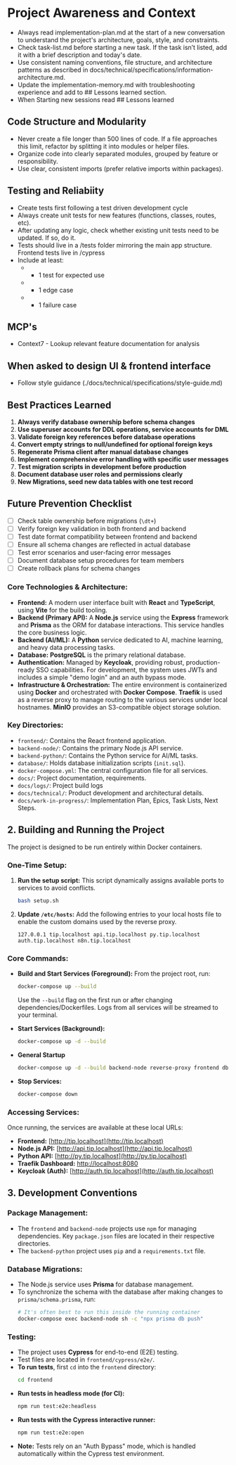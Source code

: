 # Project Awareness and Context

- Always read implementation-plan.md at the start of a new conversation to understand the project's architecture, goals, style, and constraints.
- Check task-list.md before starting a new task. If the task isn’t listed, add it with a brief description and today's date.
- Use consistent naming conventions, file structure, and architecture patterns as described in docs/technical/specifications/information-architecture.md.
- Update the implementation-memory.md with troubleshooting experience and add to ## Lessons learned section. 
- When Starting new sessions read ## Lessons learned

## Code Structure and Modularity
- Never create a file longer than 500 lines of code. If a file approaches this limit, refactor by splitting it into modules or helper files.
- Organize code into clearly separated modules, grouped by feature or responsibility.
- Use clear, consistent imports (prefer relative imports within packages).

## Testing and Reliabiity
- Create tests first following a test driven development cycle
- Always create unit tests for new features (functions, classes, routes, etc).
- After updating any logic, check whether existing unit tests need to be updated. If so, do it.
- Tests should live in a /tests folder mirroring the main app structure. Frontend tests live in /cypress
- Include at least:
  - - 1 test for expected use
  - - 1 edge case
  - - 1 failure case
  
## MCP's
- Context7 - Lookup relevant feature documentation for analysis


## When asked to design UI & frontend interface
- Follow style guidance (./docs/technical/specifications/style-guide.md)


## Best Practices Learned

1. **Always verify database ownership before schema changes**
2. **Use superuser accounts for DDL operations, service accounts for DML**
3. **Validate foreign key references before database operations**
4. **Convert empty strings to null/undefined for optional foreign keys**
5. **Regenerate Prisma client after manual database changes**
6. **Implement comprehensive error handling with specific user messages**
7. **Test migration scripts in development before production**
8. **Document database user roles and permissions clearly**
9. **New Migrations, seed new data tables with one test record**

## Future Prevention Checklist

- [ ] Check table ownership before migrations (`\dt+`)
- [ ] Verify foreign key validation in both frontend and backend
- [ ] Test date format compatibility between frontend and backend
- [ ] Ensure all schema changes are reflected in actual database
- [ ] Test error scenarios and user-facing error messages
- [ ] Document database setup procedures for team members
- [ ] Create rollback plans for schema changes

### Core Technologies & Architecture:

*   **Frontend:** A modern user interface built with **React** and **TypeScript**, using **Vite** for the build tooling.
*   **Backend (Primary API):** A **Node.js** service using the **Express** framework and **Prisma** as the ORM for database interactions. This service handles the core business logic.
*   **Backend (AI/ML):** A **Python** service dedicated to AI, machine learning, and heavy data processing tasks.
*   **Database:** **PostgreSQL** is the primary relational database.
*   **Authentication:** Managed by **Keycloak**, providing robust, production-ready SSO capabilities. For development, the system uses JWTs and includes a simple "demo login" and an auth bypass mode.
*   **Infrastructure & Orchestration:** The entire environment is containerized using **Docker** and orchestrated with **Docker Compose**. **Traefik** is used as a reverse proxy to manage routing to the various services under local hostnames. **MinIO** provides an S3-compatible object storage solution.

### Key Directories:

*   `frontend/`: Contains the React frontend application.
*   `backend-node/`: Contains the primary Node.js API service.
*   `backend-python/`: Contains the Python service for AI/ML tasks.
*   `database/`: Holds database initialization scripts (`init.sql`).
*   `docker-compose.yml`: The central configuration file for all services.
*   `docs/`: Project documentation, requirements.
*   `docs/logs/`: Project build logs
*   `docs/technical/`: Product development and architectural details.
*   `docs/work-in-progress/`: Implementation Plan, Epics, Task Lists, Next Steps.

## 2. Building and Running the Project

The project is designed to be run entirely within Docker containers.

### One-Time Setup:

1.  **Run the setup script:** This script dynamically assigns available ports to services to avoid conflicts.
    ```bash
    bash setup.sh
    ```
2.  **Update `/etc/hosts`:** Add the following entries to your local hosts file to enable the custom domains used by the reverse proxy.
    ```text
    127.0.0.1 tip.localhost api.tip.localhost py.tip.localhost auth.tip.localhost n8n.tip.localhost
    ```

### Core Commands:

*   **Build and Start Services (Foreground):**
    From the project root, run:
    ```bash
    docker-compose up --build
    ```
    Use the `--build` flag on the first run or after changing dependencies/Dockerfiles. Logs from all services will be streamed to your terminal.

*   **Start Services (Background):**
    ```bash
    docker-compose up -d --build
    ```
*  **General Startup**
    ```bash
    docker-compose up -d --build backend-node reverse-proxy frontend db
    ```

*   **Stop Services:**
    ```bash
    docker-compose down
    ```

### Accessing Services:

Once running, the services are available at these local URLs:

*   **Frontend:** [http://tip.localhost](http://tip.localhost)
*   **Node.js API:** [http://api.tip.localhost](http://api.tip.localhost)
*   **Python API:** [http://py.tip.localhost](http://py.tip.localhost)
*   **Traefik Dashboard:** [http://localhost:8080](http://localhost:8080)
*   **Keycloak (Auth):** [http://auth.tip.localhost](http://auth.tip.localhost)

## 3. Development Conventions

### Package Management:

*   The `frontend` and `backend-node` projects use `npm` for managing dependencies. Key `package.json` files are located in their respective directories.
*   The `backend-python` project uses `pip` and a `requirements.txt` file.

### Database Migrations:

*   The Node.js service uses **Prisma** for database management.
*   To synchronize the schema with the database after making changes to `prisma/schema.prisma`, run:
    ```bash
    # It's often best to run this inside the running container
    docker-compose exec backend-node sh -c "npx prisma db push"
    ```

### Testing:

*   The project uses **Cypress** for end-to-end (E2E) testing.
*   Test files are located in `frontend/cypress/e2e/`.
*   **To run tests**, first `cd` into the `frontend` directory:
    ```bash
    cd frontend
    ```
*   **Run tests in headless mode (for CI):**
    ```bash
    npm run test:e2e:headless
    ```
*   **Run tests with the Cypress interactive runner:**
    ```bash
    npm run test:e2e:open
    ```
*   **Note:** Tests rely on an "Auth Bypass" mode, which is handled automatically within the Cypress test environment.
